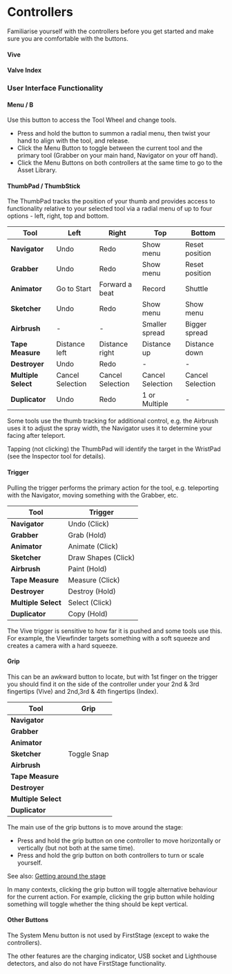 # Controllers

Familiarise yourself with the controllers before you get started and make sure you are comfortable with the buttons.

#### Vive

#### Valve Index

### User Interface Functionality

#### Menu / B

Use this button to access the Tool Wheel and change tools.

* Press and hold the button to summon a radial menu, then twist your hand to align with the tool, and release.
* Click the Menu Button to toggle between the current tool and the primary tool (Grabber on your main hand, Navigator on your off hand).
* Click the Menu Buttons on both controllers at the same time to go to the Asset Library.

#### ThumbPad / ThumbStick

The ThumbPad tracks the position of your thumb and provides access to functionality relative to your selected tool via a radial menu of up to four options - left, right, top and bottom.

| **Tool**            | **Left**         | **Right**        | **Top**          | **Bottom**       |
| ------------------- | ---------------- | ---------------- | ---------------- | ---------------- |
| **Navigator**       | Undo             | Redo             | Show menu        | Reset position   |
| **Grabber**         | Undo             | Redo             | Show menu        | Reset position   |
| **Animator**        | Go to Start      | Forward a beat   | Record           | Shuttle          |
| **Sketcher**        | Undo             | Redo             | Show menu        | Show menu        |
| **Airbrush**        | -                | -                | Smaller spread   | Bigger spread    |
| **Tape Measure**    | Distance left    | Distance right   | Distance up      | Distance down    |
| **Destroyer**       | Undo             | Redo             | -                | -                |
| **Multiple Select** | Cancel Selection | Cancel Selection | Cancel Selection | Cancel Selection |
| **Duplicator**      | Undo             | Redo             | 1 or Multiple    | -                |

Some tools use the thumb tracking for additional control, e.g. the Airbrush uses it to adjust the spray width, the Navigator uses it to determine your facing after teleport.

Tapping (not clicking) the ThumbPad will identify the target in the WristPad (see the Inspector tool for details).

#### Trigger

Pulling the trigger performs the primary action for the tool, e.g. teleporting with the Navigator, moving something with the Grabber, etc.

| **Tool**            | **Trigger**         |
| ------------------- | ------------------- |
| **Navigator**       | Undo (Click)        |
| **Grabber**         | Grab (Hold)         |
| **Animator**        | Animate (Click)     |
| **Sketcher**        | Draw Shapes (Click) |
| **Airbrush**        | Paint (Hold)        |
| **Tape Measure**    | Measure (Click)     |
| **Destroyer**       | Destroy (Hold)      |
| **Multiple Select** | Select (Click)      |
| **Duplicator**      | Copy (Hold)         |

The Vive trigger is sensitive to how far it is pushed and some tools use this. For example, the Viewfinder targets something with a soft squeeze and creates a camera with a hard squeeze.

#### Grip

This can be an awkward button to locate, but with 1st finger on the trigger you should find it on the side of the controller under your 2nd & 3rd fingertips (Vive) and 2nd,3rd & 4th fingertips (Index).

| **Tool**            | **Grip**    |
| ------------------- | ----------- |
| **Navigator**       |             |
| **Grabber**         |             |
| **Animator**        |             |
| **Sketcher**        | Toggle Snap |
| **Airbrush**        |             |
| **Tape Measure**    |             |
| **Destroyer**       |             |
| **Multiple Select** |             |
| **Duplicator**      |             |

The main use of the grip buttons is to move around the stage:

* Press and hold the grip button on one controller to move horizontally or vertically (but not both at the same time).
* Press and hold the grip button on both controllers to turn or scale yourself.

See also: [Getting around the stage](https://firststage.moviestorm.co.uk/knowledgebase/getting-around/)

In many contexts, clicking the grip button will toggle alternative behaviour for the current action. For example, clicking the grip button while holding something will toggle whether the thing should be kept vertical.

#### Other Buttons

The System Menu button is not used by FirstStage (except to wake the controllers).

The other features are the charging indicator, USB socket and Lighthouse detectors, and also do not have FirstStage functionality.
